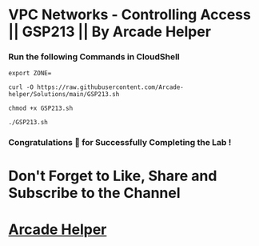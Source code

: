 # VPC Networks - Controlling Access || GSP213 || By Arcade Helper

### Run the following Commands in CloudShell

```
export ZONE=
```
```
curl -O https://raw.githubusercontent.com/Arcade-helper/Solutions/main/GSP213.sh

chmod +x GSP213.sh

./GSP213.sh
```

### Congratulations 🎉 for Successfully Completing the Lab !


# Don't Forget to Like, Share and Subscribe to the Channel

# [Arcade Helper](https://www.youtube.com/@ArcadeHelper1418)
